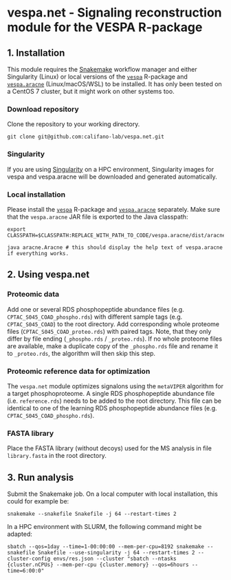 # vespa.net - Signaling reconstruction module for the VESPA R-package

## 1. Installation
This module requires the [Snakemake](https://snakemake.readthedocs.io/en/stable/) workflow manager and either Singularity (Linux) or local versions of the [``vespa``](https://github.com/califano-lab/vespa) R-package and [``vespa.aracne``](https://github.com/califano-lab/vespa.aracne) (Linux/macOS/WSL) to be installed. It has only been tested on a CentOS 7 cluster, but it might work on other systems too.

### Download repository
Clone the repository to your working directory.

```
git clone git@github.com:califano-lab/vespa.net.git
```

### Singularity
If you are using [Singularity](https://docs.sylabs.io/guides/3.5/user-guide/introduction.html) on a HPC environment, Singularity images for vespa and vespa.aracne will be downloaded and generated automatically.

### Local installation
Please install the [``vespa``](https://github.com/califano-lab/vespa) R-package and [``vespa.aracne``](https://github.com/califano-lab/vespa.aracne) separately. Make sure that the ``vespa.aracne`` JAR file is exported to the Java classpath:

```
export CLASSPATH=$CLASSPATH:REPLACE_WITH_PATH_TO_CODE/vespa.aracne/dist/aracne.jar

java aracne.Aracne # this should display the help text of vespa.aracne if everything works.
```

## 2. Using vespa.net
### Proteomic data
Add one or several RDS phosphopeptide abundance files (e.g. `CPTAC_S045_COAD_phospho.rds`) with different sample tags (e.g. `CPTAC_S045_COAD`) to the root directory. Add corresponding whole proteome files (`CPTAC_S045_COAD_proteo.rds`) with paired tags. Note, that they only differ by file ending (`_phospho.rds` / `_proteo.rds`). If no whole proteome files are available, make a duplicate copy of the `_phospho.rds` file and rename it to `_proteo.rds`, the algorithm will then skip this step.

### Proteomic reference data for optimization
The ``vespa.net`` module optimizes signalons using the ``metaVIPER`` algorithm for a target phosphoproteome. A single RDS phosphopeptide abundance file (i.e. `reference.rds`) needs to be added to the root directory. This file can be identical to one of the learning RDS phosphopeptide abundance files (e.g. `CPTAC_S045_COAD_phospho.rds`).

### FASTA library
Place the FASTA library (without decoys) used for the MS analysis in file ``library.fasta`` in the root directory.

## 3. Run analysis

Submit the Snakemake job. On a local computer with local installation, this could for example be:

```
snakemake --snakefile Snakefile -j 64 --restart-times 2

```

In a HPC environment with SLURM, the following command might be adapted:

```
sbatch --qos=1day --time=1-00:00:00 --mem-per-cpu=8192 snakemake --snakefile Snakefile --use-singularity -j 64 --restart-times 2 --cluster-config envs/res.json --cluster "sbatch --ntasks {cluster.nCPUs} --mem-per-cpu {cluster.memory} --qos=6hours --time=6:00:0"
```
